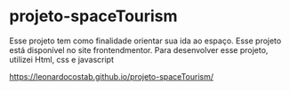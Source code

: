 # projeto-spaceTourism
 Esse projeto tem como finalidade orientar sua ida ao espaço. Esse projeto está disponível no site frontendmentor. Para desenvolver esse projeto, utilizei Html, css e javascript

https://leonardocostab.github.io/projeto-spaceTourism/
